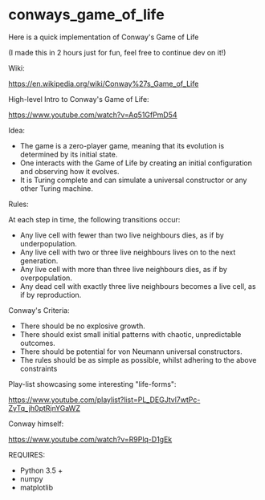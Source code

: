 # conways_game_of_life

Here is a quick implementation of Conway's Game of Life

(I made this in 2 hours just for fun, feel free to continue dev on it!)

Wiki:

https://en.wikipedia.org/wiki/Conway%27s_Game_of_Life

High-level Intro to Conway's Game of Life:

https://www.youtube.com/watch?v=Aq51GfPmD54

Idea:
* The game is a zero-player game, meaning that its evolution is determined by its initial state. 
* One interacts with the Game of Life by creating an initial configuration and observing how it evolves. 
* It is Turing complete and can simulate a universal constructor or any other Turing machine.

Rules:

At each step in time, the following transitions occur:
* Any live cell with fewer than two live neighbours dies, as if by underpopulation.
* Any live cell with two or three live neighbours lives on to the next generation.
* Any live cell with more than three live neighbours dies, as if by overpopulation.
* Any dead cell with exactly three live neighbours becomes a live cell, as if by reproduction.

Conway's Criteria:

* There should be no explosive growth.
* There should exist small initial patterns with chaotic, unpredictable outcomes.
* There should be potential for von Neumann universal constructors.
* The rules should be as simple as possible, whilst adhering to the above constraints

Play-list showcasing some interesting "life-forms":

https://www.youtube.com/playlist?list=PL_DEGJtvl7wtPc-ZyTq_jh0ptRjnYGaWZ

Conway himself:

https://www.youtube.com/watch?v=R9Plq-D1gEk

REQUIRES:
* Python 3.5 + 
* numpy
* matplotlib

